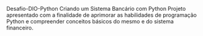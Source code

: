 Desafio-DIO-Python
Criando um Sistema Bancário com Python
Projeto apresentado com a finalidade de aprimorar as habilidades de programação Python e compreender conceitos básicos do mesmo e do sistema financeiro.
